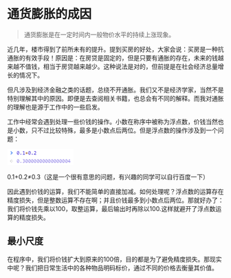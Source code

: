 # 通货膨胀的成因

> 通货膨胀是在一定时间内一般物价水平的持续上涨现象。

近几年，楼市得到了前所未有的提升。提到买房的好处，大家会说：买房是一种抗通胀的有效手段！原因是：在房贷是固定的，但是只要有通胀的存在，未来的钱越来越不值钱，相当于房贷越来越少。这种说法是对的，但前提是在社会经济总量增长的情况下。

但凡涉及到经济金融之类的话题，总绕不开通胀。我们又不是经济学家，当然不是特别理解其中的原因。即便是去查阅相关书籍，也总会有不同的解释。而我对通胀的理解也是源于工作中的一些启发。

工作中经常会遇到处理一些价钱的操作。小数在称序中被称为浮点数，价钱当然也是小数，只不过比较特殊，最多是小数点后两位。但是浮点数的操作涉及到一个问题：

![budengyu](./img/20201118/1607419949.jpg)

0.1+0.2≠0.3（这是一个很有意思的问题，有兴趣的同学可以自行百度一下）

因此遇到价钱的运算，我们不能简单的直接加减。如何处理呢？浮点数的运算存在精度损失，但是整数运算不存在啊；并且价钱最多到小数点后两位。那就好办了：我们将价钱先乘以100，取整运算，最后输出时再除以100.这样就避开了浮点数运算的精度损失。

## 最小尺度

在程序中，我们将价钱扩大到原来的100倍，目的都是为了避免精度损失。那现实中呢？我们把日常生活中的各种物品明码标价，通过不同的价格去衡量其价值。

